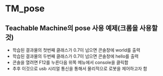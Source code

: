 # TM_pose

## Teachable Machine의 pose 사용 예제(크롬을 사용할 것)  
* 학습된 결과물의 첫번째 클래스가 0.7이 넘으면 콘솔창에 world를 출력  
* 학습된 결과물의 두번째 클래스가 0.7이 넘으면 콘솔창에 hello를 출력  
* 콘솔을 열려면 F12를 누른다음 위쪽 메뉴에서 console을 클릭함  
* 추후 이것으로 usb 시리얼 통신을 통해서 물리적으로 로봇을 제어하고자 함  
